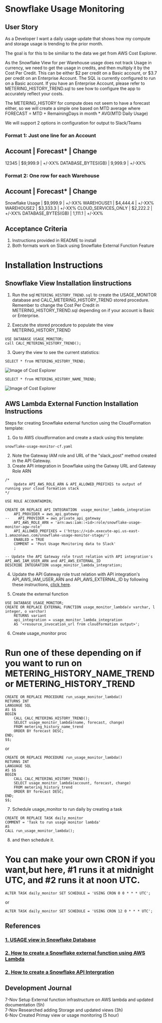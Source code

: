 # Snowflake Usage Monitoring
## User Story
As a Developer I want a daily usage update that shows how my compute and storage usage is trending to the prior month.

The goal is for this to be similiar to the data we get from AWS Cost Explorer.  

As the Snowflake View for per Warehouse usage does not track Usage in currency, we need to get the usage in credits, and then multiply it by the Cost Per Credit. 
This can be either $2 per credit on a Basic account, or $3.7 per credit on an Enterprise Account. The SQL is currently configured to run on a Basic account.
If you have an Enterprise Account, please refer to METERING_HISTORY_TREND.sql to see how to configure the app to accurately reflect your costs.

The METERING_HISTORY for compute does not seem to have a forecast either, so we will create a simple one based on MTD average where 
	FORECAST = MTD + RemainingDays in month * AVG(MTD Daily Usage)

We will support 2 options in configuration for output to Slack/Teams

### Format 1: Just one line for an Account

Account             | Forecast*    | Change
-------------------------------------------
12345               | $9,999.9     | +/-XX%
DATABASE_BYTES(GB)  | 9,999.9     | +/-XX%

### Format 2: One row for each Warehouse

Account             | Forecast*          | Change
-------------------------------------------------
Snowflake Usage     | $9,999.9           | +/-XX%
WAREHOUSE1          | $4,444.4           | +/-XX%
WAREHOUSE2          | $3,333.3           | +/-XX%
CLOUD_SERVICES_ONLY | $2,222.2           | +/-XX%
DATABASE_BYTES(GB)  |  1,111.1           | +/-XX%


## Acceptance Criteria
1. Instructions provided in README to install
2. Both formats work on Slack using Snowflake External Function Feature


# Installation Instructions

## Snowflake View Installation Iinstructions
1. Run the sql `METERING_HISTORY_TREND.sql` to create the USAGE_MONITOR database and CALC_METERING_HISTORY_TREND stored procedure. 
    Remember to change the Cost Per Credit in METERING_HISTORY_TREND.sql depending on if your account is Basic or Enterprise.

2. Execute the stored procedure to populate the view METERING_HISTORY_TREND
```
USE DATABASE USAGE_MONITOR; 
call CALC_METERING_HISTORY_TREND();
```

3. Query the view to see the current statistics: 
```
SELECT * from METERING_HISTORY_TREND;
```
![Image of Cost Explorer](https://github.com/jimzucker/snowflake-usage-monitor/blob/main/images/METRIC_HISTORY_TREND.png)

```
SELECT * from METERING_HISTORY_NAME_TREND;
```
![Image of Cost Explorer](https://github.com/jimzucker/snowflake-usage-monitor/blob/main/images/METRIC_HISTORY_NAME_TREND.png)





## AWS Lambda External Function Installation Instructions
Steps for creating Snowflake external function using the CloudFormation template:

1. Go to AWS cloudformation and create a stack using this template:
```
snowflake-usage-monitor-cf.yaml
```
2. Note the Gateway IAM role and URL of the "slack_post" method created in the API Gateway.
3. Create API integration in Snowflake using the Gatway URL and Gateway Role ARN

```
/*
    Update API_AWS_ROLE_ARN & API_ALLOWED_PREFIXES to output of running your cloud formation stack
*/

USE ROLE ACCOUNTADMIN;

CREATE OR REPLACE API INTEGRATION  usage_monitor_lambda_integration
    API_PROVIDER = aws_api_gateway
--    API_PROVIDER = aws_private_api_gateway 
    API_AWS_ROLE_ARN = 'arn:aws:iam::<id>:role/snowflake-usage-monitor-agw-role'
    API_ALLOWED_PREFIXES = ('https://<id>.execute-api.us-east-1.amazonaws.com/snowflake-usage-monitor-stage/')
    ENABLED = TRUE
    COMMENT = 'Post Usage Monitoring data to Slack'
    ;

-- Update the API Gateway role trust relation with API integration's API_AWS_IAM_USER_ARN and API_AWS_EXTERNAL_ID
DESCRIBE INTEGRATION usage_monitor_lambda_integration;
```

4. Update the API Gateway role trust relation with API integration's API_AWS_IAM_USER_ARN and API_AWS_EXTERNAL_ID by following these instructions, [click here](https://docs.snowflake.com/en/sql-reference/external-functions-creating-aws-common-api-integration-proxy-link.html).


5. Create the external function
```
USE DATABASE USAGE_MONITOR;
CREATE OR REPLACE EXTERNAL FUNCTION usage_monitor_lambda(v varchar, l integer, o varchar)
    RETURNS variant
    api_integration = usage_monitor_lambda_integration
    AS '<resource_invocation_url from cloudformation output>';
```


6. Create usage_monitor proc 

# Run one of these depending on if you want to run on METERING_HISTORY_NAME_TREND or METERING_HISTORY_TREND
```
CREATE OR REPLACE PROCEDURE run_usage_monitor_lambda()
RETURNS INT
LANGUAGE SQL
AS $$
BEGIN
    CALL CALC_METERING_HISTORY_TREND();
    SELECT usage_monitor_lambda(name, forecast, change) 
    FROM metering_history_name_trend
    ORDER BY forecast DESC;
END;
$$;
```
or 
```
CREATE OR REPLACE PROCEDURE run_usage_monitor_lambda()
RETURNS INT
LANGUAGE SQL
AS $$
BEGIN
    CALL CALC_METERING_HISTORY_TREND();
    SELECT usage_monitor_lambda(account, forecast, change) 
    FROM metering_history_trend
    ORDER BY forecast DESC;
END;
$$;
```

7. Schedule usage_monitor to run daily by creating a task
```
CREATE OR REPLACE TASK daily_monitor
COMMENT = 'Task to run usage monitor lambda'
AS
CALL run_usage_monitor_lambda();

```

8. and then schedule it. 
# You can make your own CRON if you want,but here,  #1 runs it at midnight UTC, and #2 runs it at noon UTC.
```
ALTER TASK daily_monitor SET SCHEDULE = 'USING CRON 0 0 * * * UTC';
```
or
```
ALTER TASK daily_monitor SET SCHEDULE = 'USING CRON 12 0 * * * UTC';
```




## References

### [1. USAGE view in Snowflake Database](https://docs.snowflake.com/en/sql-reference/account-usage.html)

###	 [2. How to create a Snowflake external function using AWS Lambda](https://docs.snowflake.com/en/sql-reference/external-functions-creating-aws-template.html)

###	 [2. How to create a Snowflake API Intergration](https://docs.snowflake.com/en/sql-reference/sql/create-api-integration.html)



## Development Journal
7-Nov Setup External function infrastructure on AWS lambda and updated documentation (5h)<br>
7-Nov Researched adding Storage and updated views (3h)<br>
6-Nov Created Primay view or usage monitoring (5 hour)<br>